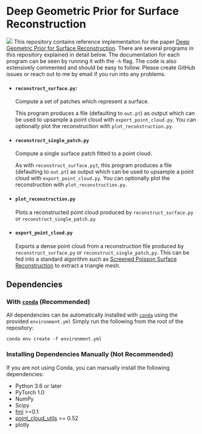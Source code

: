 # Deep Geometric Prior for Surface Reconstruction
![](https://github.com/fwilliams/deep-geometric-prior/blob/master/data/teaser.png)
This repository contains reference implementaiton for the paper [Deep Geometric Prior for Surface Reconstruction](https://arxiv.org/pdf/1811.10943.pdf).
There are several programs in this repository explained in detail below. The documentation for each program can be seen by running it with the `-h` flag. The code is also extensively commented and should be easy to follow. Please create GitHub issues or reach out to me by email if you run into any problems.

- #### `reconstruct_surface.py`:
  Compute a set of patches which represent a surface. 

  This program produces a file (defaulting to `out.pt`) as output which can be used to upsample a point cloud with `export_point_cloud.py`. You can optionally plot the reconstruction with `plot_reconstruction.py`.
   
- #### `reconstruct_single_patch.py` 
  Compute a single surface patch fitted to a point cloud.

  As with `reconstruct_surface.pyt`, this program produces a file (defaulting to `out.pt`) as output which can be used to upsample a point cloud with `export_point_cloud.py`. You can optionally plot the reconstruction with `plot_reconstruction.py`.

   
- #### `plot_reconstruction.py` 
  Plots a reconstructed point cloud produced by `reconstruct_surface.py` or `reconstruct_single_patch.py`
   
- #### `export_point_cloud.py` 
  Exports a dense point cloud from a reconstruction file produced by `reconstruct_surface.py` or `reconstruct_single_patch,py`. 
  This can be fed into a standard algorithm such as [Screened Poisson Surface Reconstruction](https://github.com/mkazhdan/PoissonRecon) to extract a triangle mesh.


## Dependencies
  
### With [`conda`](https://conda.io/en/latest/) (Recommended)
All dependencies can be automatically installed with [`conda`](https://conda.io/en/latest/) using the provided `environment.yml`
Simply run the following from the root of the repository:
  
```
conda env create -f environment.yml
```
  
### Installing Dependencies Manually (Not Recommended)
If you are not using Conda, you can manually install the following dependencies:
- Python 3.6 or later
- PyTorch 1.0
- NumPy
- Scipy
- [fml](https://github.com/fwilliams/fml) >=0.1
- [point_cloud_utils](https://github.com/fwilliams/point_cloud_utils) >= 0.52
- plotly
  
